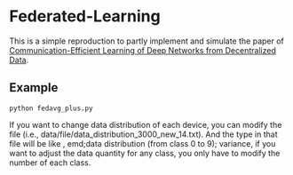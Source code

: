 # Federated-Learning

This is a simple reproduction to partly implement and simulate the paper of [Communication-Efficient Learning of Deep Networks from Decentralized Data](https://arxiv.org/abs/1602.05629 "FedAvg").


## Example

    python fedavg_plus.py

If you want to change data distribution of each device, you can modify the file (i.e., data/file/data_distribution_3000_new_14.txt). And the type in that file will be like , emd;data distribution (from class 0 to 9); variance, if you want to adjust the data quantity for any class, you only have to modify the number of each class.